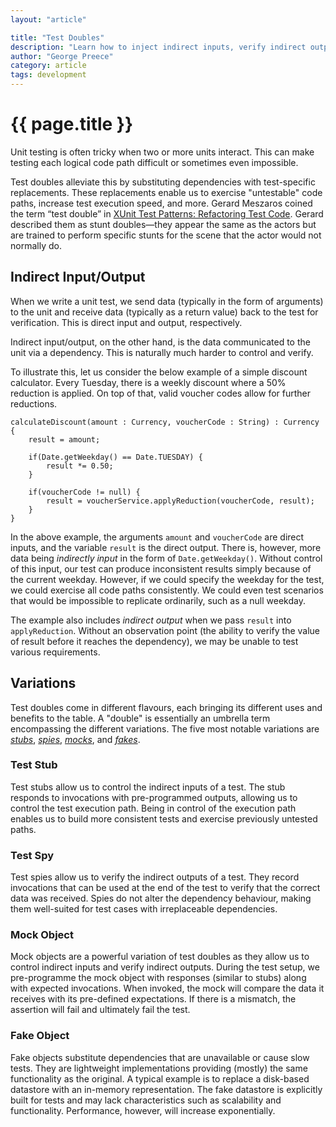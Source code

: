 ```yaml
---
layout: "article"

title: "Test Doubles"
description: "Learn how to inject indirect inputs, verify indirect outputs and increase test execution speed using test doubles"
author: "George Preece"
category: article
tags: development
---
```

# {{ page.title }}

Unit testing is often tricky when two or more units interact. This can make testing each logical code path difficult or sometimes even impossible. 

Test doubles alleviate this by substituting dependencies with test-specific replacements. These replacements enable us to exercise "untestable" code paths, increase test execution speed, and more. Gerard Meszaros coined the term “test double” in [XUnit Test Patterns: Refactoring Test Code](http://xunitpatterns.com/). Gerard described them as stunt doubles—they appear the same as the actors but are trained to perform specific stunts for the scene that the actor would not normally do.

## Indirect Input/Output
When we write a unit test, we send data (typically in the form of arguments) to the unit and receive data (typically as a return value) back to the test for verification. This is direct input and output, respectively.

Indirect input/output, on the other hand, is the data communicated to the unit via a dependency. This is naturally much harder to control and verify.

To illustrate this, let us consider the below example of a simple discount calculator. Every Tuesday, there is a weekly discount where a 50% reduction is applied. On top of that, valid voucher codes allow for further reductions.

```
calculateDiscount(amount : Currency, voucherCode : String) : Currency {
    result = amount;

    if(Date.getWeekday() == Date.TUESDAY) {
        result *= 0.50;
    }

    if(voucherCode != null) {
        result = voucherService.applyReduction(voucherCode, result);
    }
}
```

In the above example, the arguments `amount` and `voucherCode` are direct inputs, and the variable `result` is the direct output. There is, however, more data being _indirectly input_ in the form of `Date.getWeekday()`. Without control of this input, our test can produce inconsistent results simply because of the current weekday. However, if we could specify the weekday for the test, we could exercise all code paths consistently. We could even test scenarios that would be impossible to replicate ordinarily, such as a null weekday.

The example also includes _indirect output_ when we pass `result` into `applyReduction`. Without an observation point (the ability to verify the value of result before it reaches the dependency), we may be unable to test various requirements.

## Variations
Test doubles come in different flavours, each bringing its different uses and benefits to the table. A "double" is essentially an umbrella term encompassing the different variations. The five most notable variations are [_stubs_](#test-stub), [_spies_](#test-spy), [_mocks_](#mock-object), and [_fakes_](#fake-object).

### Test Stub
Test stubs allow us to control the indirect inputs of a test. The stub responds to invocations with pre-programmed outputs, allowing us to control the test execution path. Being in control of the execution path enables us to build more consistent tests and exercise previously untested paths.

### Test Spy
Test spies allow us to verify the indirect outputs of a test. They record invocations that can be used at the end of the test to verify that the correct data was received. Spies do not alter the dependency behaviour, making them well-suited for test cases with irreplaceable dependencies.

### Mock Object
Mock objects are a powerful variation of test doubles as they allow us to control indirect inputs and verify indirect outputs. During the test setup, we pre-programme the mock object with responses (similar to stubs) along with expected invocations. When invoked, the mock will compare the data it receives with its pre-defined expectations. If there is a mismatch, the assertion will fail and ultimately fail the test.

### Fake Object
Fake objects substitute dependencies that are unavailable or cause slow tests. They are lightweight implementations providing (mostly) the same functionality as the original. A typical example is to replace a disk-based datastore with an in-memory representation. The fake datastore is explicitly built for tests and may lack characteristics such as scalability and functionality. Performance, however, will increase exponentially.